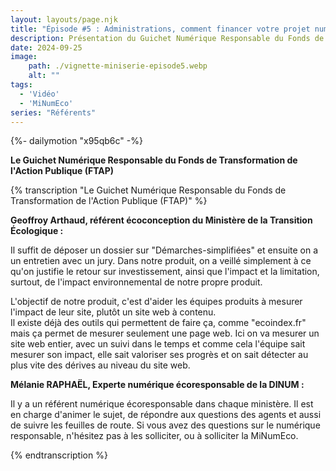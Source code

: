 ```yaml
---
layout: layouts/page.njk
title: "Épisode #5 : Administrations, comment financer votre projet numérique responsable"
description: Présentation du Guichet Numérique Responsable du Fonds de transformation de l'action publique (FTAP)
date: 2024-09-25
image:
    path: ./vignette-miniserie-episode5.webp
    alt: ""
tags:
  - 'Vidéo'
  - 'MiNumEco'
series: "Référents"
---
```


<!-- intégraton vidéo dailymotion de la chaine de la DINUM EN ATTENTE DU LIEN-->
{%- dailymotion "x95qb6c" -%}

**Le Guichet Numérique Responsable du Fonds de Transformation de l'Action Publique (FTAP)**

{% transcription "Le Guichet Numérique Responsable du Fonds de Transformation de l'Action Publique (FTAP)" %}

**Geoffroy Arthaud, référent écoconception du Ministère de la Transition Écologique :**

Il suffit de déposer un dossier sur "Démarches-simplifiées" et ensuite on a un entretien avec un jury. Dans notre produit, on a veillé simplement à ce qu'on justifie le retour sur investissement, ainsi que l'impact et la limitation, surtout, de l'impact environnemental de notre propre produit.

L'objectif de notre produit, c'est d'aider les équipes produits à mesurer l'impact de leur site, plutôt un site web à contenu.<br>
Il existe déjà des outils qui permettent de faire ça, comme "ecoindex.fr" mais ça permet de mesurer seulement une page web. Ici on va mesurer un site web entier, avec un suivi dans le temps et comme cela l'équipe sait mesurer son impact, elle sait valoriser ses progrès et on sait détecter au plus vite des dérives au niveau du site web.

**Mélanie RAPHAËL, Experte numérique écoresponsable de la DINUM :**

Il y a un référent numérique écoresponsable dans chaque ministère. Il est en charge d'animer le sujet, de répondre aux questions des agents et aussi de suivre les feuilles de route. Si vous avez des questions sur le numérique responsable, n'hésitez pas à les solliciter, ou à solliciter la MiNumEco.

{% endtranscription %}
